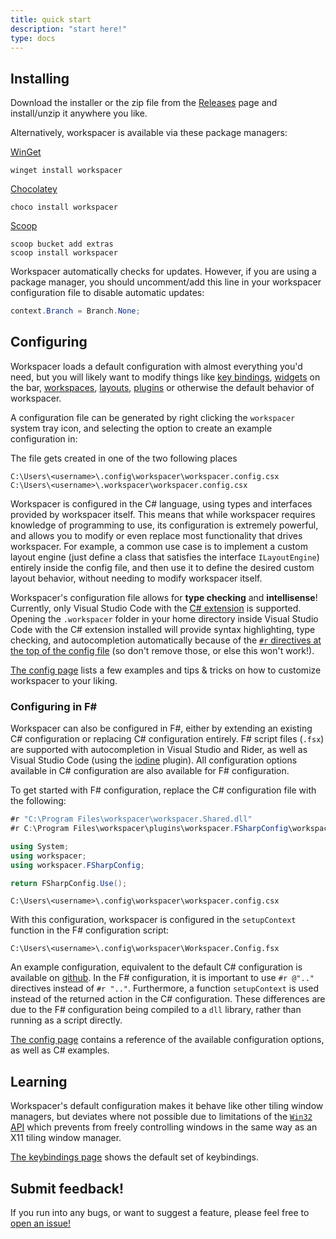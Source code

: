```yaml
---
title: quick start
description: "start here!"
type: docs
---
```


## Installing

Download the installer or the zip file from the [Releases](https://github.com/workspacer/workspacer/releases/latest) page and install/unzip it anywhere you like. 

Alternatively, workspacer is available via these package managers:

[WinGet](https://winstall.app/apps/rickbutton.workspacer)
```shell
winget install workspacer
```

[Chocolatey](https://community.chocolatey.org/packages/workspacer)
```shell
choco install workspacer
```

[Scoop](https://scoop.sh/)
```shell
scoop bucket add extras
scoop install workspacer
```

Workspacer automatically checks for updates. However, if you are using a package manager, you should uncomment/add this line in your workspacer configuration file to disable automatic updates:

```cs
context.Branch = Branch.None;
```

## Configuring

Workspacer loads a default configuration with almost everything you'd need, but you will likely want to modify things like [key bindings](/config#how-do-i-register-custom-keybindings), [widgets](/config#menu-bar-widgets) on the bar, [workspaces](/config#how-do-i-define-custom-workspaces), [layouts](/config#layout-engines), [plugins](/config#plugins) or otherwise the default behavior of workspacer.

A configuration file can be generated by right clicking the ```workspacer``` system tray icon, and selecting the option to create an example configuration in:

The file gets created in one of the two following places

```
C:\Users\<username>\.config\workspacer\workspacer.config.csx
C:\Users\<username>\.workspacer\workspacer.config.csx
```

Workspacer is configured in the C# language, using types and interfaces provided by workspacer itself. This means that while workspacer requires knowledge of programming to use, its configuration is extremely powerful, and allows you to modify or even replace most functionality that drives workspacer. For example, a common use case is to implement a custom layout engine (just define a class that satisfies the interface `ILayoutEngine`) entirely inside the config file, and then use it to define the desired custom layout behavior, without needing to modify workspacer itself.

Workspacer's configuration file allows for __type checking__ and __intellisense__! Currently, only Visual Studio Code with the [C# extension](https://code.visualstudio.com/docs/languages/csharp) is supported. Opening the `.workspacer` folder in your home directory inside Visual Studio Code with the C# extension installed will provide syntax highlighting, type checking, and autocompletion automatically because of the [`#r` directives at the top of the config file](https://github.com/workspacer/workspacer/blob/master/src/workspacer/Config/workspacer.config.template.csx) (so don't remove those, or else this won't work!).

[The config page](/config) lists a few examples and tips & tricks on how to customize workspacer to your liking.

### Configuring in F#

Workspacer can also be configured in F#, either by extending an existing C# configuration or replacing C# configuration entirely. F# script files (`.fsx`) are supported with autocompletion in Visual Studio and Rider, as well as Visual Studio Code (using the [iodine](https://marketplace.visualstudio.com/items?itemName=Ionide.Ionide-fsharp) plugin). All configuration options available in C# configuration are also available for F# configuration.

To get started with F# configuration, replace the C# configuration file with the following:

```csharp
#r "C:\Program Files\workspacer\workspacer.Shared.dll"
#r C:\Program Files\workspacer\plugins\workspacer.FSharpConfig\workspacer.FSharpConfig.dll"

using System;
using workspacer;
using workspacer.FSharpConfig;

return FSharpConfig.Use();
```
```
C:\Users\<username>\.config\workspacer\workspacer.config.csx
```

With this configuration, workspacer is configured in the `setupContext` function in the F# configuration script:
```
C:\Users\<username>\.config\workspacer\Workspacer.Config.fsx
```

An example configuration, equivalent to the default C# configuration is available on [github](https://github.com/workspacer/workspacer/blob/master/src/workspacer.FSharpConfig/Workspace.Config.fsx). In the F# configuration, it is important to use `#r @".."` directives instead of `#r ".."`. Furthermore, a function `setupContext` is used instead of the returned action in the C# configuration. These differences are due to the F# configuration being compiled to a `dll` library, rather than running as a script directly.

[The config page](/config) contains a reference of the available configuration options, as well as C# examples.

## Learning

Workspacer's default configuration makes it behave like other tiling window managers, but deviates where not possible due to limitations of the [`Win32` API](https://docs.microsoft.com/en-us/windows/win32/api/) which prevents from freely controlling windows in the same way as an X11 tiling window manager.

[The keybindings page](/keybindings) shows the default set of keybindings.

## Submit feedback!

If you run into any bugs, or want to suggest a feature, please feel free to [open an issue!](https://github.com/workspacer/workspacer/issues)
